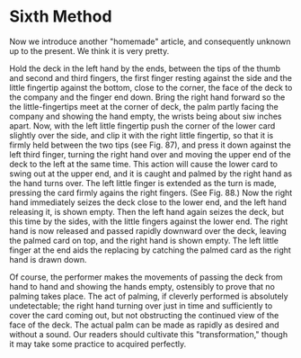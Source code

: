 # Sixth Method

Now we introduce another "homemade" article, and consequently unknown up to the present. We think it is very pretty.

Hold the deck in the left hand by the ends, between the tips of the thumb and second and third fingers, the first finger resting against the side and the little fingertip against the bottom, close to the corner, the face of the deck to the company and the finger end down. Bring the right hand forward so the the little-fingertips meet at the corner of deck, the palm partly facing the company and showing the hand empty, the wrists being about siw inches apart. Now, with the left little fingertip push the corner of the lower card slightly over the side, and clip it with the right little fingertip, so that it is firmly held between the two tips (see Fig. 87), and press it down against the left third finger, turning the right hand over and moving the upper end of the deck to the left at the same time. This action will cause the lower card to swing out at the upper end, and it is caught and palmed by the right hand as the hand turns over. The left little finger is extended as the turn is made, pressing the card firmly agains the right fingers. (See Fig. 88.) Now the right hand immediately seizes the deck close to the lower end, and the left hand releasing it, is shown empty. Then the left hand again seizes the deck, but this time by the sides, with the little fingers against the lower end. The right hand is now released and passed rapidly downward over the deck, leaving the palmed card on top, and the right hand is shown empty. The left little finger at the end aids the replacing by catching the palmed card as the right hand is drawn down.

Of course, the performer makes the movements of passing the deck from hand to hand and showing the hands empty, ostensibly to prove that no palming takes place. The act of palming, if cleverly performed is absolutely undetectable; the right hand turning over just in time and sufficiently to cover the card coming out, but not obstructing the continued view of the face of the deck. The actual palm can be made as rapidly as desired and without a sound. Our readers should cultivate this "transformation," though it may take some practice to acquired perfectly.

